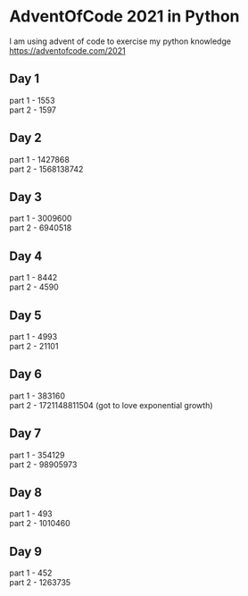 # AdventOfCode 2021 in Python

I am using advent of code to exercise my python knowledge 
https://adventofcode.com/2021

## Day 1 
part 1 - 1553  
part 2 - 1597  

## Day 2 
part 1 - 1427868  
part 2 - 1568138742  

## Day 3
part 1 - 3009600  
part 2 - 6940518  

## Day 4 
part 1 - 8442  
part 2 - 4590  

## Day 5
part 1 - 4993  
part 2 - 21101  

## Day 6 
part 1 - 383160  
part 2 - 1721148811504 (got to love exponential growth)  

## Day 7
part 1 - 354129  
part 2 - 98905973 

## Day 8 
part 1 - 493  
part 2 - 1010460  

## Day 9
part 1 - 452  
part 2 - 1263735  


